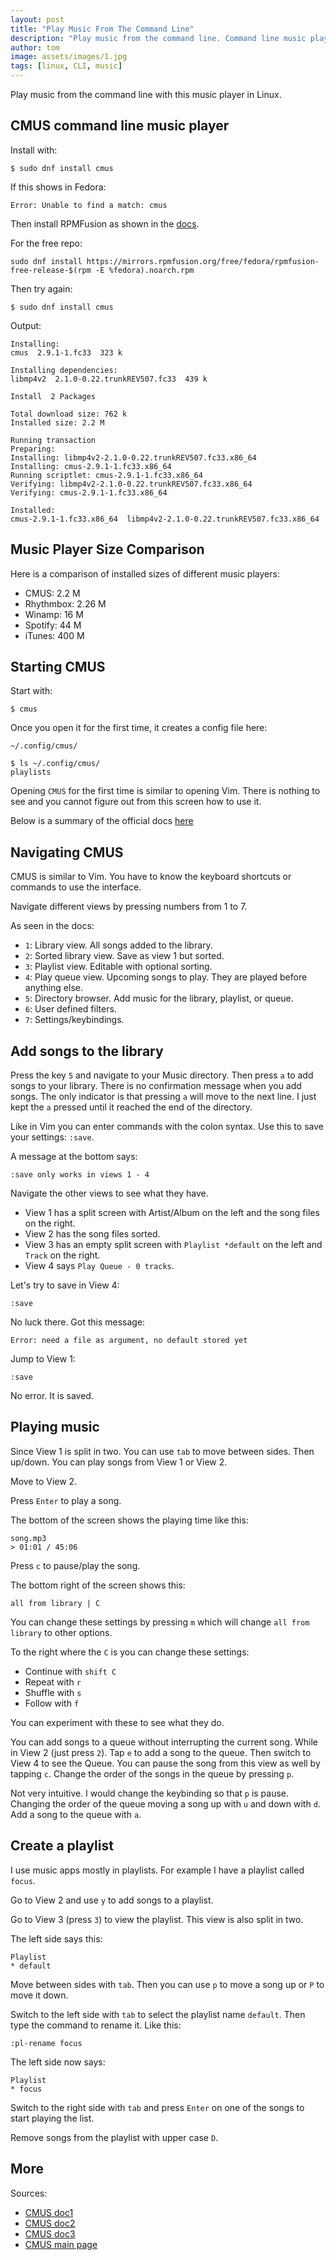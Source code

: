 ```yaml
---
layout: post
title: "Play Music From The Command Line"
description: "Play music from the command line. Command line music player in Linux."
author: tom
image: assets/images/1.jpg
tags: [linux, CLI, music]
---
```


Play music from the command line with this music player in Linux.

## CMUS command line music player

Install with:

    $ sudo dnf install cmus

If this shows in Fedora:

    Error: Unable to find a match: cmus

Then install RPMFusion as shown in the [docs](https://rpmfusion.org/Configuration).

For the free repo:

    sudo dnf install https://mirrors.rpmfusion.org/free/fedora/rpmfusion-free-release-$(rpm -E %fedora).noarch.rpm

Then try again:

    $ sudo dnf install cmus

Output:

    Installing:
    cmus  2.9.1-1.fc33  323 k

    Installing dependencies:
    libmp4v2  2.1.0-0.22.trunkREV507.fc33  439 k

    Install  2 Packages

    Total download size: 762 k
    Installed size: 2.2 M

    Running transaction
    Preparing:
    Installing: libmp4v2-2.1.0-0.22.trunkREV507.fc33.x86_64
    Installing: cmus-2.9.1-1.fc33.x86_64
    Running scriptlet: cmus-2.9.1-1.fc33.x86_64
    Verifying: libmp4v2-2.1.0-0.22.trunkREV507.fc33.x86_64
    Verifying: cmus-2.9.1-1.fc33.x86_64

    Installed:
    cmus-2.9.1-1.fc33.x86_64  libmp4v2-2.1.0-0.22.trunkREV507.fc33.x86_64

## Music Player Size Comparison

Here is a comparison of installed sizes of different music players:

* CMUS: 2.2 M
* Rhythmbox: 2.26 M
* Winamp: 16 M
* Spotify: 44 M
* iTunes: 400 M

## Starting CMUS

Start with:

    $ cmus

Once you open it for the first time, it creates a config file here:

    ~/.config/cmus/

    $ ls ~/.config/cmus/
    playlists

Opening `CMUS` for the first time is similar to opening Vim. There is nothing to see and you cannot figure out from this screen how to use it.

Below is a summary of the official docs [here](https://cmus.github.io/#documentation)

## Navigating CMUS

CMUS is similar to Vim. You have to know the keyboard shortcuts or commands to use the interface.

Navigate different views by pressing numbers from 1 to 7.

As seen in the docs:

* `1`: Library view. All songs added to the library.
* `2`: Sorted library view. Save as view 1 but sorted.
* `3`: Playlist view. Editable with optional sorting.
* `4`: Play queue view. Upcoming songs to play. They are played before anything else.
* `5`: Directory browser. Add music for the library, playlist, or queue.
* `6`: User defined filters.
* `7`: Settings/keybindings.

## Add songs to the library

Press the key `5` and navigate to your Music directory. Then press `a` to add songs to your library. There is no confirmation message when you add songs. The only indicator is that pressing `a` will move to the next line. I just kept the `a` pressed until it reached the end of the directory.

Like in Vim you can enter commands with the colon syntax. Use this to save your settings: `:save`.

A message at the bottom says:

    :save only works in views 1 - 4

Navigate the other views to see what they have.

* View 1 has a split screen with Artist/Album on the left and the song files on the right.
* View 2 has the song files sorted.
* View 3 has an empty split screen with `Playlist *default` on the left and `Track` on the right.
* View 4 says `Play Queue - 0 tracks`.

Let's try to save in View 4:

    :save

No luck there. Got this message:

    Error: need a file as argument, no default stored yet

Jump to View 1:

    :save

No error. It is saved.

## Playing music

Since View 1 is split in two. You can use `tab` to move between sides. Then up/down. You can play songs from View 1 or View 2.

Move to View 2.

Press `Enter` to play a song.

The bottom of the screen shows the playing time like this:

    song.mp3
    > 01:01 / 45:06

Press `c` to pause/play the song.

The bottom right of the screen shows this:

    all from library | C

You can change these settings by pressing `m` which will change `all from library` to other options.

To the right where the `C` is you can change these settings:

* Continue with `shift C`
* Repeat with `r`
* Shuffle with `s`
* Follow with `f`

You can experiment with these to see what they do.

You can add songs to a queue without interrupting the current song. While in View 2 (just press `2`). Tap `e` to add a song to the queue. Then switch to View 4 to see the Queue. You can pause the song from this view as well by tapping `c`. Change the order of the songs in the queue by pressing `p`.

Not very intuitive. I would change the keybinding so that `p` is pause. Changing the order of the queue moving a song up with `u` and down with `d`. Add a song to the queue with `a`.

## Create a playlist

I use music apps mostly in playlists. For example I have a playlist called `focus`.

Go to View 2 and use `y` to add songs to a playlist.

Go to View 3 (press `3`) to view the playlist. This view is also split in two.

The left side says this:

    Playlist
    * default

Move between sides with `tab`. Then you can use `p` to move a song up or `P` to move it down.

Switch to the left side with `tab` to select the playlist name `default`. Then type the command to rename it. Like this:

    :pl-rename focus

The left side now says:

    Playlist
    * focus

Switch to the right side with `tab` and press `Enter` on one of the songs to start playing the list.

Remove songs from the playlist with upper case `D`.


## More

Sources:

* [CMUS doc1](https://github.com/cmus/cmus/blob/master/Doc/cmus-tutorial.txt)
* [CMUS doc2](https://github.com/cmus/cmus/blob/master/Doc/cmus.txt)
* [CMUS doc3](https://github.com/cmus/cmus/wiki/reviews)
* [CMUS main page](https://cmus.github.io/#home)